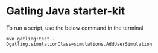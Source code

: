 Gatling Java starter-kit
========================

To run a script, use the below command in the terminal

`mvn gatling:test -Dgatling.simulationClass=simulations.AddUserSimulation`